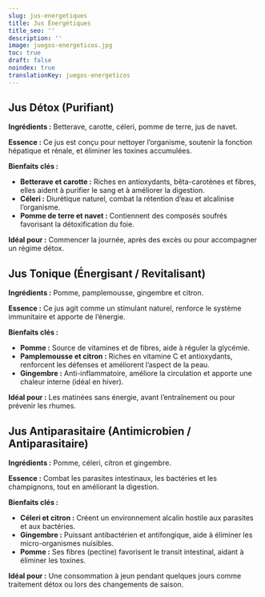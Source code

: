 ```yaml
---
slug: jus-energetiques
title: Jus Énergétiques
title_seo: ''
description: ''
image: juegos-energeticos.jpg
toc: true
draft: false
noindex: true
translationKey: juegos-energeticos
---
```


## Jus Détox (Purifiant)

**Ingrédients :** Betterave, carotte, céleri, pomme de terre, jus de navet.

**Essence :** Ce jus est conçu pour nettoyer l’organisme, soutenir la fonction hépatique et rénale, et éliminer les toxines accumulées.

**Bienfaits clés :**
- **Betterave et carotte :** Riches en antioxydants, bêta-carotènes et fibres, elles aident à purifier le sang et à améliorer la digestion.
- **Céleri :** Diurétique naturel, combat la rétention d’eau et alcalinise l’organisme.
- **Pomme de terre et navet :** Contiennent des composés soufrés favorisant la détoxification du foie.

**Idéal pour :** Commencer la journée, après des excès ou pour accompagner un régime détox.

## Jus Tonique (Énergisant / Revitalisant)

**Ingrédients :** Pomme, pamplemousse, gingembre et citron.

**Essence :** Ce jus agit comme un stimulant naturel, renforce le système immunitaire et apporte de l’énergie.

**Bienfaits clés :**
- **Pomme :** Source de vitamines et de fibres, aide à réguler la glycémie.
- **Pamplemousse et citron :** Riches en vitamine C et antioxydants, renforcent les défenses et améliorent l’aspect de la peau.
- **Gingembre :** Anti-inflammatoire, améliore la circulation et apporte une chaleur interne (idéal en hiver).

**Idéal pour :** Les matinées sans énergie, avant l’entraînement ou pour prévenir les rhumes.

## Jus Antiparasitaire (Antimicrobien / Antiparasitaire)

**Ingrédients :** Pomme, céleri, citron et gingembre.

**Essence :** Combat les parasites intestinaux, les bactéries et les champignons, tout en améliorant la digestion.

**Bienfaits clés :**
- **Céleri et citron :** Créent un environnement alcalin hostile aux parasites et aux bactéries.
- **Gingembre :** Puissant antibactérien et antifongique, aide à éliminer les micro-organismes nuisibles.
- **Pomme :** Ses fibres (pectine) favorisent le transit intestinal, aidant à éliminer les toxines.

**Idéal pour :** Une consommation à jeun pendant quelques jours comme traitement détox ou lors des changements de saison.
